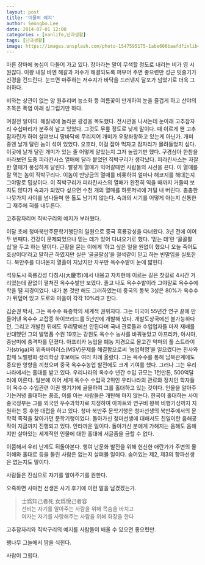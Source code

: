 ```yaml
---
layout: post
title: '미물의 예지'
author: Seongbo.Lee
date: 2014-07-01 12:00
categories : [nanlife,난과생활]
tags: [난과생활]
image: https://images.unsplash.com/photo-1547595175-1abe606baafd?ixlib=rb-1.2.1&ixid=eyJhcHBfaWQiOjEyMDd9&auto=format&fit=crop&w=640&q=70
---
```


마른 장마에 농심이 타들어 가고 있다. 장마라는 말이 무색할 정도로 내리는 비가 영 시원찮다. 이왕 내릴 바엔 해갈과 저수가 해결되도록 퍼부어 주면 좋으련만 성근 빗줄기가 신경을 건드린다. 눈뜨면 마주하는 저수지가 바닥을 드러낸지 달포가 넘었기로 더욱 그러하다.

비와는 상관이 없는 양 원추리며 능소화 등 여름꽃이 만개하여 눈을 즐겁게 하고 산야의 초목은 폭염 아래 싱그럽기만 하다.

며칠전 일이다. 해질녘에 놀라운 광경을 목도했다. 전시관을 나서는데 눈아래 고추잠자리 수십마리가 분주히 날고 있었다. 그것도 무릎 정도로 낮게 말이다. 때 이르게 왠 고추잠자린가 하여 살펴보니 땅바닥에 무리지어 개미가 우왕좌왕하고 있는게 아닌가. 개미 중엔 날개 달린 놈이 섞여 있었다. 오호라, 이걸 잡아 먹자고 잠자리가 몰려들었지 싶다. 이곳에 날개 달린 개미가 있는 줄 어떻게 알았는지 그저 놀랍기만 했다. 구경삼아 한참을 바라보던 도중 피라칸사스 열매에 달라 붙었던 직박구리가 생각났다. 피라칸사스는 자잘한 열매가 풍성하게 달린다. 빨갛게 열매가 익어갈때면 사람들의 시선을 끈다. 이 열매를 잘 먹는 놈이 직박구리다. 이놈이 만냥금의 열매를 비롯하여 얼마나 해코지를 해대는지 그야말로 밉상이다.
이 직박구리가 피라칸사스의 열매가 완전히 익을 때까지 거들떠 보지도 않다가 숙과가 되었다 싶으면 수천 개의 열매를 하룻저녁에 거덜 내 버린다. 촘촘한 나뭇가지 사이를 넘나들며 한 톨도 남기지 않는다. 숙과의 시기를 어떻게 아는지 신통한 그 재주에 혀를 내두른다.

고추잠자리며 직박구리의 예지가 부러웠다.

이달 초에 청마북만주문학기행단의 일원으로 중국 흑룡강성을 다녀왔다.   3년 전에 이어 두 번째다. 건강이 문제되었으나 믿는 데가 있어 다녀오기로 했다. ‘믿는 데’란 ‘골골팔십’을 두고 하는 말이다. 근황을 묻는 이에게 ‘하고 싶은 일을 원없이 했으니 오늘 죽어도 호상이다’라고 말하곤 하였지만 실은 ‘골골팔십’을 철석같이 믿고 하는 빈말임을 실토한다.
북만주를 다녀온지 열흘이 지났지만 자꾸만 옥수수밭이 눈에 밟힌다.

석유도시 흑룡강성 다칭시(大慶市)에서 내몽고 자치현에 이르는 길은 찻길로 4시간 거리였는데 끝없이 펼쳐진 옥수수밭만 보였다. 졸고 나도 옥수수밭이라 그야말로 옥수수에 학을 땔 지경이었다. 내가 본 것만 해도 그러하였는데 중국의 동북 3성은 80%가 옥수수가 뒤덮어 있고 도로와 마을이 각각 10%라고 한다.

김순권 박사, 그는 옥수수 육종학의 세계적 권위자다. 그는 미국이 55년간 연구 끝에 만들어낸 옥수수 교잡종 하이브리드를 5년만에 개발해 냈다. 개발도상국에선 불가능하다던, 그리고 개발한 뒤에도 우리땅에선 안된다며 국내 관료들과 수입업자들 마저 재배를 반대했던 그의 발명품 수원 19호는 강원도 옥수수 농사를 바꿔놓았고 아프리카, 아시아, 중남미에 충격파를 던졌다. 아프리카 농업을 폐농 지경으로 몰고간 악마의 풀 스트라이가(striga)와 위축바이러스(MSV)문제를 해결함으로써 ‘농업혁명’을 일으켰다는 찬사와 함께 노벨평화·생리학상 후보에도 여러 차례 올랐다. 그는 옥수수를 통해 남북관계에도 중요한 영향을 끼쳤으며 중국 옥수수농업 발전에도 크게 기여를 했다.
그러나 그는 우리나라에서는 홀대를 받고 있다. 우리나라의 옥수수 년간 수입 규모는 1천만톤, 500억달러에 이른다. 일본에 이어 세계 옥수수 수입국 2위인 우리나라의 관료와 정치인 학자들이 옥수수 수입관련 이권 챙기기에 골몰하여 그를 홀대하고 있는 것이다. 인물을 알아주기는커녕 홀대하는 풍조, 이를 아는 사람들은 개탄해 마지 않는다. 한국이 홀대하는 사이 중국정부는 그를 외국인 우수과학자로 지정하여 아파트와 연구비 왕복 비행기삯까지 지원하는 등 후한 대접을 하고 있다.
청마 북만주 문학기행은 청마선생의 북만주에서의 문학적 족적을 찾아가던 문학기행이었다. 돌아가신 청마선생에 대해서도 친일이란 음해공작이 지금까지 진행되고 있다. 안타까운 일이다. 돌아가신 분에게 가해지는 음해도 음해지만 살아있는 세계적인 인물에 대한 홀대에 서글픔을 금할 수 없다.

이쯤해서 우리 난계도 뒤돌아본다. 행여 난문화 발전을 위해 헌신한 애란가가 주변의 몰이해와 홀대로 등을 돌린 사람은 없는지 살펴볼 일이다. 숨어있는 제2, 제3의 향파선생은 없는지도 말이다.

사람들은 진심으로 자기를 알아주기를 원한다.

오죽하면 사마천 선생은 사기 후기에 이런 말을 남겼겠는가.

>士爲知己者死 女爲悅己者容<br />
>선비는 자기를 알아주는 사람을 위해 목숨을 바치고<br />
>여자는 자기를 사랑해주는 사람을 위해 화장을 한다

고추잠자리와 직박구리의 예지를 사람들이 배울 수 있으면 좋으련만.

팽나무 그늘에서 땀을 식힌다.

사람이 그립다.